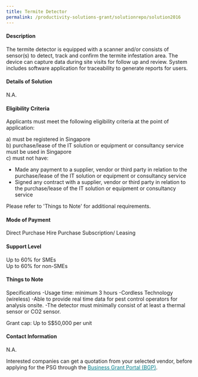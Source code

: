 ```yaml
---
title: Termite Detector
permalink: /productivity-solutions-grant/solutionrepo/solution2016
---
```


#### Description

The termite detector is equipped with a scanner and/or consists of sensor(s) to detect, track and confirm the termite infestation area. The device can capture data during site visits for follow up and review. System includes software application for traceability to generate reports for users.

#### Details of Solution

N.A.

#### Eligibility Criteria

Applicants must meet the following eligibility criteria at the point of application:

a) must be registered in Singapore <br>
b) purchase/lease of the IT solution or equipment or consultancy service must be used in Singapore <br>
c) must not have:
- Made any payment to a supplier, vendor or third party in relation to the purchase/lease of the IT solution or equipment or consultancy service
- Signed any contract with a supplier, vendor or third party in relation to the purchase/lease of the IT solution or equipment or consultancy service

Please refer to 'Things to Note' for additional requirements.

#### Mode of Payment
Direct Purchase
Hire Purchase
Subscription/ Leasing 

#### Support Level
Up to 60% for SMEs <br>
Up to 60% for non-SMEs

#### Things to Note
Specifications
-Usage time: minimum 3 hours
-Cordless Technology (wireless) 
-Able to provide real time data for pest control operators for analysis onsite.
-The detector must minimally consist of at least a thermal sensor or CO2 sensor.

Grant cap: Up to S$50,000 per unit

#### Contact Information
N.A.

Interested companies can get a quotation from your selected vendor, before applying for the PSG through the <a target='_blank' style='color:#037e8a' href='https://www.businessgrants.gov.sg/'>Business Grant Portal (BGP)</a>.
